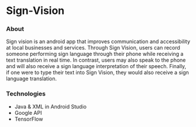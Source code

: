 # Sign-Vision

### About
Sign vision is an android app that improves communication and accessibility at local businesses and services. 
Through Sign Vision, users can record someone performing sign language through their phone while receiving a text translation in real time. In contrast, users may also speak to the phone and will also receive a sign language interpretation of their speech. Finally, if one were to type their text into Sign Vision, they would also receive a sign language translation.


### Technologies
- Java & XML in Android Studio
- Google API
- TensorFlow
